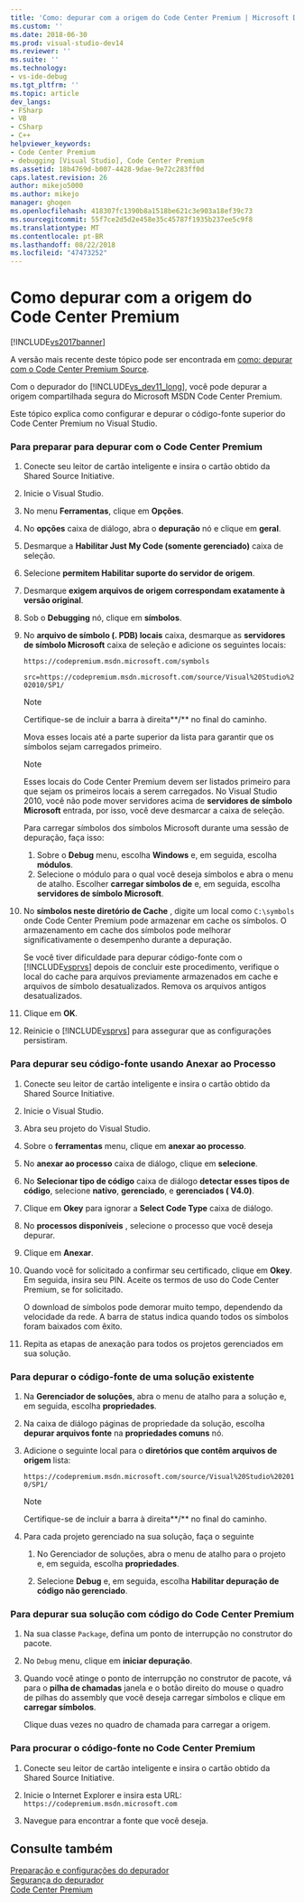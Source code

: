 ```yaml
---
title: 'Como: depurar com a origem do Code Center Premium | Microsoft Docs'
ms.custom: ''
ms.date: 2018-06-30
ms.prod: visual-studio-dev14
ms.reviewer: ''
ms.suite: ''
ms.technology:
- vs-ide-debug
ms.tgt_pltfrm: ''
ms.topic: article
dev_langs:
- FSharp
- VB
- CSharp
- C++
helpviewer_keywords:
- Code Center Premium
- debugging [Visual Studio], Code Center Premium
ms.assetid: 18b4769d-b007-4428-9dae-9e72c283ff0d
caps.latest.revision: 26
author: mikejo5000
ms.author: mikejo
manager: ghogen
ms.openlocfilehash: 418307fc1390b8a1518be621c3e903a18ef39c73
ms.sourcegitcommit: 55f7ce2d5d2e458e35c45787f1935b237ee5c9f8
ms.translationtype: MT
ms.contentlocale: pt-BR
ms.lasthandoff: 08/22/2018
ms.locfileid: "47473252"
---
```

# <a name="how-to-debug-with-code-center-premium-source"></a>Como depurar com a origem do Code Center Premium
[!INCLUDE[vs2017banner](../includes/vs2017banner.md)]

A versão mais recente deste tópico pode ser encontrada em [como: depurar com o Code Center Premium Source](https://docs.microsoft.com/visualstudio/debugger/how-to-debug-with-code-center-premium-source).  
  
Com o depurador do [!INCLUDE[vs_dev11_long](../includes/vs-dev11-long-md.md)], você pode depurar a origem compartilhada segura do Microsoft MSDN Code Center Premium.  
  
 Este tópico explica como configurar e depurar o código-fonte superior do Code Center Premium no Visual Studio.  
  
### <a name="to-prepare-for-debugging-with-code-center-premium"></a>Para preparar para depurar com o Code Center Premium  
  
1.  Conecte seu leitor de cartão inteligente e insira o cartão obtido da Shared Source Initiative.  
  
2.  Inicie o Visual Studio.  
  
3.  No menu **Ferramentas**, clique em **Opções**.  
  
4.  No **opções** caixa de diálogo, abra o **depuração** nó e clique em **geral**.  
  
5.  Desmarque a **Habilitar Just My Code (somente gerenciado)** caixa de seleção.  
  
6.  Selecione **permitem Habilitar suporte do servidor de origem**.  
  
7.  Desmarque **exigem arquivos de origem correspondam exatamente à versão original**.  
  
8.  Sob o **Debugging** nó, clique em **símbolos**.  
  
9. No **arquivo de símbolo (. PDB) locais** caixa, desmarque as **servidores de símbolo Microsoft** caixa de seleção e adicione os seguintes locais:  
  
     `https://codepremium.msdn.microsoft.com/symbols`  
  
     `src=https://codepremium.msdn.microsoft.com/source/Visual%20Studio%202010/SP1/`  
  
    > [!NOTE]
    >  Certifique-se de incluir a barra à direita**/** no final do caminho.  
  
     Mova esses locais até a parte superior da lista para garantir que os símbolos sejam carregados primeiro.  
  
    > [!NOTE]
    >  Esses locais do Code Center Premium devem ser listados primeiro para que sejam os primeiros locais a serem carregados. No Visual Studio 2010, você não pode mover servidores acima de **servidores de símbolo Microsoft** entrada, por isso, você deve desmarcar a caixa de seleção.  
    >   
    >  Para carregar símbolos dos símbolos Microsoft durante uma sessão de depuração, faça isso:  
    >   
    >  1.  Sobre o **Debug** menu, escolha **Windows** e, em seguida, escolha **módulos**.  
    > 2.  Selecione o módulo para o qual você deseja símbolos e abra o menu de atalho. Escolher **carregar símbolos de** e, em seguida, escolha **servidores de símbolo Microsoft**.  
  
10. No **símbolos neste diretório de Cache** , digite um local como `C:\symbols` onde Code Center Premium pode armazenar em cache os símbolos. O armazenamento em cache dos símbolos pode melhorar significativamente o desempenho durante a depuração.  
  
     Se você tiver dificuldade para depurar código-fonte com o [!INCLUDE[vsprvs](../includes/vsprvs-md.md)] depois de concluir este procedimento, verifique o local do cache para arquivos previamente armazenados em cache e arquivos de símbolo desatualizados. Remova os arquivos antigos desatualizados.  
  
11. Clique em **OK**.  
  
12. Reinicie o [!INCLUDE[vsprvs](../includes/vsprvs-md.md)] para assegurar que as configurações persistiram.  
  
### <a name="to-debug-your-source-code-using-attach-to-process"></a>Para depurar seu código-fonte usando Anexar ao Processo  
  
1.  Conecte seu leitor de cartão inteligente e insira o cartão obtido da Shared Source Initiative.  
  
2.  Inicie o Visual Studio.  
  
3.  Abra seu projeto do Visual Studio.  
  
4.  Sobre o **ferramentas** menu, clique em **anexar ao processo**.  
  
5.  No **anexar ao processo** caixa de diálogo, clique em **selecione**.  
  
6.  No **Selecionar tipo de código** caixa de diálogo **detectar esses tipos de código**, selecione **nativo**, **gerenciado**, e **gerenciados ( V4.0)**.  
  
7.  Clique em **Okey** para ignorar a **Select Code Type** caixa de diálogo.  
  
8.  No **processos disponíveis** , selecione o processo que você deseja depurar.  
  
9. Clique em **Anexar**.  
  
10. Quando você for solicitado a confirmar seu certificado, clique em **Okey**. Em seguida, insira seu PIN. Aceite os termos de uso do Code Center Premium, se for solicitado.  
  
     O download de símbolos pode demorar muito tempo, dependendo da velocidade da rede. A barra de status indica quando todos os símbolos foram baixados com êxito.  
  
11. Repita as etapas de anexação para todos os projetos gerenciados em sua solução.  
  
### <a name="to-debug-source-code-from-an-existing-solution"></a>Para depurar o código-fonte de uma solução existente  
  
1.  Na **Gerenciador de soluções**, abra o menu de atalho para a solução e, em seguida, escolha **propriedades**.  
  
2.  Na caixa de diálogo páginas de propriedade da solução, escolha **depurar arquivos fonte** na **propriedades comuns** nó.  
  
3.  Adicione o seguinte local para o **diretórios que contêm arquivos de origem** lista:  
  
     `https://codepremium.msdn.microsoft.com/source/Visual%20Studio%202010/SP1/`  
  
    > [!NOTE]
    >  Certifique-se de incluir a barra à direita**/** no final do caminho.  
  
4.  Para cada projeto gerenciado na sua solução, faça o seguinte  
  
    1.  No Gerenciador de soluções, abra o menu de atalho para o projeto e, em seguida, escolha **propriedades**.  
  
    2.  Selecione **Debug** e, em seguida, escolha **Habilitar depuração de código não gerenciado**.  
  
### <a name="to-debug-your-solution-with-code-center-premium-source"></a>Para depurar sua solução com código do Code Center Premium  
  
1.  Na sua classe `Package`, defina um ponto de interrupção no construtor do pacote.  
  
2.  No `Debug` menu, clique em **iniciar depuração**.  
  
3.  Quando você atinge o ponto de interrupção no construtor de pacote, vá para o **pilha de chamadas** janela e o botão direito do mouse o quadro de pilhas do assembly que você deseja carregar símbolos e clique em **carregar símbolos**.  
  
     Clique duas vezes no quadro de chamada para carregar a origem.  
  
### <a name="to-browse-source-code-on-code-center-premium"></a>Para procurar o código-fonte no Code Center Premium  
  
1.  Conecte seu leitor de cartão inteligente e insira o cartão obtido da Shared Source Initiative.  
  
2.  Inicie o Internet Explorer e insira esta URL: `https://codepremium.msdn.microsoft.com`  
  
3.  Navegue para encontrar a fonte que você deseja.  
  
## <a name="see-also"></a>Consulte também  
 [Preparação e configurações do depurador](../debugger/debugger-settings-and-preparation.md)   
 [Segurança do depurador](../debugger/debugger-security.md)   
 [Code Center Premium](http://www.microsoft.com/resources/sharedsource/ccp.mspx)



